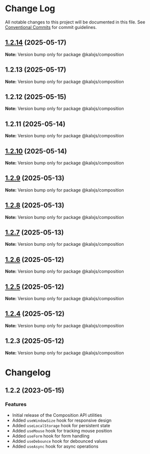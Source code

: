 # Change Log

All notable changes to this project will be documented in this file.
See [Conventional Commits](https://conventionalcommits.org) for commit guidelines.

## [1.2.14](https://github.com/Odeneho-Calculus/kalxjs/compare/@kalxjs/composition@1.2.13...@kalxjs/composition@1.2.14) (2025-05-17)

**Note:** Version bump only for package @kalxjs/composition

## 1.2.13 (2025-05-17)

**Note:** Version bump only for package @kalxjs/composition

## 1.2.12 (2025-05-15)

**Note:** Version bump only for package @kalxjs/composition

## 1.2.11 (2025-05-14)

**Note:** Version bump only for package @kalxjs/composition

## [1.2.10](https://github.com/Odeneho-Calculus/kalxjs/compare/@kalxjs/composition@1.2.9...@kalxjs/composition@1.2.10) (2025-05-14)

**Note:** Version bump only for package @kalxjs/composition

## [1.2.9](https://github.com/Odeneho-Calculus/kalxjs/compare/@kalxjs/composition@1.2.8...@kalxjs/composition@1.2.9) (2025-05-13)

**Note:** Version bump only for package @kalxjs/composition

## [1.2.8](https://github.com/Odeneho-Calculus/kalxjs/compare/@kalxjs/composition@1.2.7...@kalxjs/composition@1.2.8) (2025-05-13)

**Note:** Version bump only for package @kalxjs/composition

## [1.2.7](https://github.com/Odeneho-Calculus/kalxjs/compare/@kalxjs/composition@1.2.6...@kalxjs/composition@1.2.7) (2025-05-13)

**Note:** Version bump only for package @kalxjs/composition

## [1.2.6](https://github.com/Odeneho-Calculus/kalxjs/compare/@kalxjs/composition@1.2.5...@kalxjs/composition@1.2.6) (2025-05-12)

**Note:** Version bump only for package @kalxjs/composition

## [1.2.5](https://github.com/Odeneho-Calculus/kalxjs/compare/@kalxjs/composition@1.2.4...@kalxjs/composition@1.2.5) (2025-05-12)

**Note:** Version bump only for package @kalxjs/composition

## [1.2.4](https://github.com/Odeneho-Calculus/kalxjs/compare/@kalxjs/composition@1.2.3...@kalxjs/composition@1.2.4) (2025-05-12)

**Note:** Version bump only for package @kalxjs/composition

## 1.2.3 (2025-05-12)

**Note:** Version bump only for package @kalxjs/composition

# Changelog

## 1.2.2 (2023-05-15)

### Features

- Initial release of the Composition API utilities
- Added `useWindowSize` hook for responsive design
- Added `useLocalStorage` hook for persistent state
- Added `useMouse` hook for tracking mouse position
- Added `useForm` hook for form handling
- Added `useDebounce` hook for debounced values
- Added `useAsync` hook for async operations
